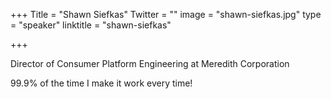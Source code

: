 +++
Title = "Shawn Siefkas"
Twitter = ""
image = "shawn-siefkas.jpg"
type = "speaker"
linktitle = "shawn-siefkas"

+++

Director of Consumer Platform Engineering at Meredith Corporation

99.9% of the time I make it work every time!
